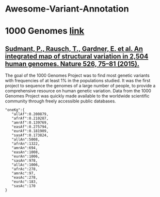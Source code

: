 # Awesome-Variant-Annotation

# 1000 Genomes [link](http://ftp.1000genomes.ebi.ac.uk/vol1/ftp/data_collections/1000_genomes_project/release/20190312_biallelic_SNV_and_INDEL/)
## [Sudmant, P., Rausch, T., Gardner, E. et al. An integrated map of structural variation in 2,504 human genomes. Nature 526, 75–81 (2015).]( https://doi.org/10.1038/nature15394)

The goal of the 1000 Genomes Project was to find most genetic variants with frequencies of at least 1% in the populations studied. It was the first project to sequence the genomes of a large number of people, to provide a comprehensive resource on human genetic variation. Data from the 1000 Genomes Project was quickly made available to the worldwide scientific community through freely accessible public databases.
```
"oneKg":{
   "allAf":0.200879,
   "afrAf":0.210287,
   "amrAf":0.139769,
   "easAf":0.275794,
   "eurAf":0.181909,
   "sasAf":0.173824,
   "allAn":5008,
   "afrAn":1322,
   "amrAn":694,
   "easAn":1008,
   "eurAn":1006,
   "sasAn":978,
   "allAc":1006,
   "afrAc":278,
   "amrAc":97,
   "easAc":278,
   "eurAc":183,
   "sasAc":170
}
```
